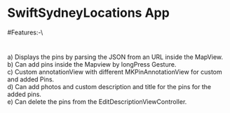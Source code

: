 #  SwiftSydneyLocations App

#Features:-\
#
a) Displays the pins by parsing the JSON from an URL inside the MapView.\
b) Can add pins inside the Mapview by longPress Gesture.\
c) Custom annotationView with different MKPinAnnotationView for custom and added Pins.\
d) Can add photos and custom description and title for the pins for the added pins.\
e) Can delete the pins from the EditDescriptionViewController.

